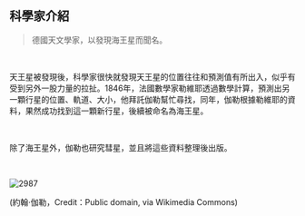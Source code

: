 ## 科學家介紹

> 德國天文學家，以發現海王星而聞名。

<br />

天王星被發現後，科學家很快就發現天王星的位置往往和預測值有所出入，似乎有受到另外一股力量的拉扯。1846年，法國數學家勒維耶透過數學計算，預測出另一顆行星的位置、軌道、大小，他拜託伽勒幫忙尋找，同年，伽勒根據勒維耶的資料，果然成功找到這一顆新行星，後續被命名為海王星。

<br />

除了海王星外，伽勒也研究彗星，並且將這些資料整理後出版。

<br />

![2987](https://i.imgur.com/shrDYGR.png)

(約翰‧伽勒，Credit：Public domain, via Wikimedia Commons)